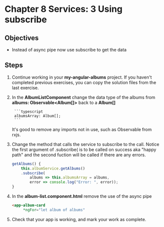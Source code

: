 # Chapter 8 Services: 3 Using subscribe

## Objectives

- Instead of async pipe now use subscribe to get the data

## Steps

1. Continue working in your **my-angular-albums** project. If you haven't completed previous exercises, you can copy the solution files from the last exercise.

1. In the **AlbumListComponent** change the data type of the albums from **albums: Observable<Album[]>** back to a **Album[]**

        ```typescript
        albumsArray: Album[];
        ```

   It's good to remove any imports not in use, such as Observable from rxjs.

1. Change the method that calls the service to subscribe to the call. Notice the first argument of .subscribe( is to be called on success aka "happy path" and the second fuction will be called if there are any errors.

   ```typescript
   getAlbums() {
       this.albumService.getAlbums()
       .subscribe(
           albums => this.albumsArray = albums,
           error => console.log("Error: ", error));
   }
   ```

1. In the **album-list.component.html** remove the use of the async pipe

   ```html
   <app-album-card 
        *ngFor="let album of albums"
   ```

1. Check that your app is working, and mark your work as complete.

